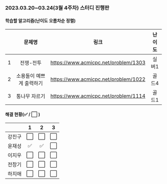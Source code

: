 ### 2023.03.20~03.24(3월 4주차) 스터디 진행판

#### 학습할 알고리즘(난이도 오름차순 정렬)

|      |      문제명      |                             링크                             | 난이도 |
| :--: | :--------------: | :----------------------------------------------------------: | :----: |
|  1   | 전쟁-전투 | https://www.acmicpc.net/problem/1303 |  실버1  |
|  2   | 소용돌이 예쁘게 출력하기 | https://www.acmicpc.net/problem/1022 |  골드4  |
|  3   |   통나무 자르기   | https://www.acmicpc.net/problem/1114 |  골드1  |

#### 해결 현황(:white_check_mark: / :white_large_square:  )

|        |          1           |          2           |          3           |
| :----: | :------------------: | :------------------: | :------------------: |
| 강진구 | :white_large_square: | :white_large_square: | :white_large_square: |
| 윤재성 | :white_check_mark: | :white_check_mark: | :white_large_square: |
| 이지우 | :white_large_square: | :white_large_square: | :white_large_square: |
| 전창기 |  :white_large_square:  | :white_large_square: | :white_large_square: |
| 하지애 | :white_large_square: | :white_large_square: | :white_large_square: |
